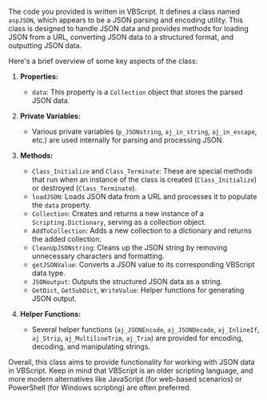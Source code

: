 The code you provided is written in VBScript. It defines a class named `aspJSON`, which appears to be a JSON parsing and encoding utility. This class is designed to handle JSON data and provides methods for loading JSON from a URL, converting JSON data to a structured format, and outputting JSON data.

Here's a brief overview of some key aspects of the class:

1. **Properties:**
   - `data`: This property is a `Collection` object that stores the parsed JSON data.

2. **Private Variables:**
   - Various private variables (`p_JSONstring`, `aj_in_string`, `aj_in_escape`, etc.) are used internally for parsing and processing JSON.

3. **Methods:**
   - `Class_Initialize` and `Class_Terminate`: These are special methods that run when an instance of the class is created (`Class_Initialize`) or destroyed (`Class_Terminate`).
   - `loadJSON`: Loads JSON data from a URL and processes it to populate the `data` property.
   - `Collection`: Creates and returns a new instance of a `Scripting.Dictionary`, serving as a collection object.
   - `AddToCollection`: Adds a new collection to a dictionary and returns the added collection.
   - `CleanUpJSONstring`: Cleans up the JSON string by removing unnecessary characters and formatting.
   - `getJSONValue`: Converts a JSON value to its corresponding VBScript data type.
   - `JSONoutput`: Outputs the structured JSON data as a string.
   - `GetDict`, `GetSubDict`, `WriteValue`: Helper functions for generating JSON output.

4. **Helper Functions:**
   - Several helper functions (`aj_JSONEncode`, `aj_JSONDecode`, `aj_InlineIf`, `aj_Strip`, `aj_MultilineTrim`, `aj_Trim`) are provided for encoding, decoding, and manipulating strings.

Overall, this class aims to provide functionality for working with JSON data in VBScript. Keep in mind that VBScript is an older scripting language, and more modern alternatives like JavaScript (for web-based scenarios) or PowerShell (for Windows scripting) are often preferred.